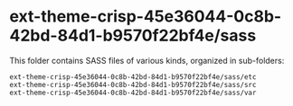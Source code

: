 # ext-theme-crisp-45e36044-0c8b-42bd-84d1-b9570f22bf4e/sass

This folder contains SASS files of various kinds, organized in sub-folders:

    ext-theme-crisp-45e36044-0c8b-42bd-84d1-b9570f22bf4e/sass/etc
    ext-theme-crisp-45e36044-0c8b-42bd-84d1-b9570f22bf4e/sass/src
    ext-theme-crisp-45e36044-0c8b-42bd-84d1-b9570f22bf4e/sass/var
